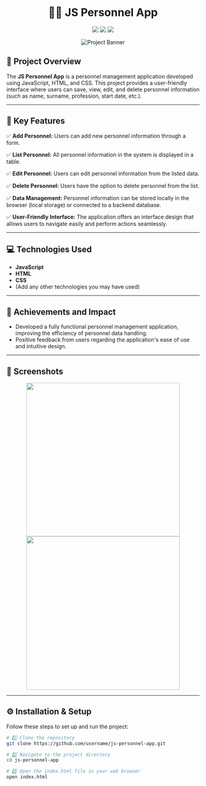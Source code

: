 <h1 align="center">👨‍💼 JS Personnel App</h1>

<p align="center">
  <img src="https://img.shields.io/github/languages/top/username/js-personnel-app?style=for-the-badge">
  <img src="https://img.shields.io/github/repo-size/username/js-personnel-app?style=for-the-badge">
  <img src="https://img.shields.io/github/stars/username/js-personnel-app?style=for-the-badge">
</p>

<p align="center">
  <img src="https://your-project-banner.com/banner.png" alt="Project Banner">
</p>

## 🌟 **Project Overview**  

The **JS Personnel App** is a personnel management application developed using JavaScript, HTML, and CSS. This project provides a user-friendly interface where users can save, view, edit, and delete personnel information (such as name, surname, profession, start date, etc.).  

---

## 🚀 **Key Features**  

✅ **Add Personnel:** Users can add new personnel information through a form.  
  
✅ **List Personnel:** All personnel information in the system is displayed in a table.  
  
✅ **Edit Personnel:** Users can edit personnel information from the listed data.  
  
✅ **Delete Personnel:** Users have the option to delete personnel from the list.  
  
✅ **Data Management:** Personnel information can be stored locally in the browser (local storage) or connected to a backend database.  
  
✅ **User-Friendly Interface:** The application offers an interface design that allows users to navigate easily and perform actions seamlessly.  

---

## 💻 **Technologies Used**  
- **JavaScript**  
- **HTML**  
- **CSS**  
- (Add any other technologies you may have used)  

---

## 🌟 **Achievements and Impact**  
- Developed a fully functional personnel management application, improving the efficiency of personnel data handling.  
- Positive feedback from users regarding the application's ease of use and intuitive design.  

---

## 📸 **Screenshots**  
<p align="center">
  <img src="https://your-screenshot-link.com/screenshot1.png" width="400">
  <img src="https://your-screenshot-link.com/screenshot2.png" width="400">
</p>

---

## ⚙️ **Installation & Setup**  

Follow these steps to set up and run the project:  

```bash
# 1️⃣ Clone the repository
git clone https://github.com/username/js-personnel-app.git

# 2️⃣ Navigate to the project directory
cd js-personnel-app

# 3️⃣ Open the index.html file in your web browser
open index.html

